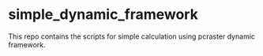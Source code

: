 # simple_dynamic_framework
This repo contains the scripts for simple calculation using pcraster dynamic framework.
